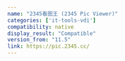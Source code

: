 ```yaml
---
name: "2345看图王 (2345 Pic Viewer)"
categories: ['it-tools-vdi']
compatibility: native
display_result: "Compatible"
version_from: "11.5"
link: https://pic.2345.cc/
---
```


